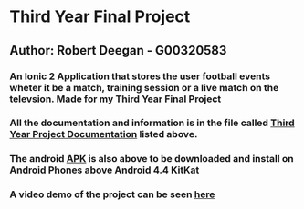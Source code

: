 # Third Year Final Project

## Author: Robert Deegan - G00320583

### An Ionic 2 Application that stores the user football events wheter it be a match, training session or a live match on the televsion. Made for my Third Year Final Project

### All the documentation and information is in the file called [Third Year Project Documentation](https://github.com/RobbieDeegan/Football-Stats-App/blob/master/Third%20Year%20Project%20Documentation.docx) listed above.

### The android [APK](https://www.dropbox.com/home?preview=android-debug.apk) is also above to be downloaded and install on Android Phones above Android 4.4 KitKat

### A video demo of the project can be seen [here](https://www.dropbox.com/home?preview=VID_20170518_003248.mp4)